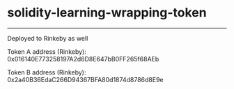 # solidity-learning-wrapping-token






-----

Deployed to Rinkeby as well

Token A address (Rinkeby):    0x016140E773258197A2d6D8E647bB0FF265f68AEb

Token B address (Rinkeby):    0x2a40B36EdaC266D94367BFA80d1874d8786d8E9e

